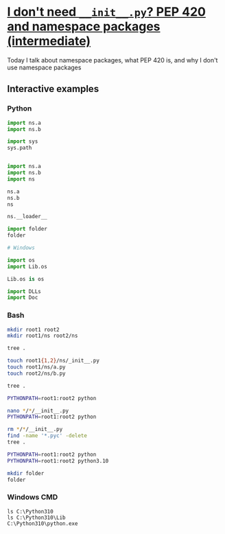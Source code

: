 # [I don't need `__init__.py`? PEP 420 and namespace packages (intermediate)](https://youtu.be/2Xvb79hOUdM)

Today I talk about namespace packages, what PEP 420 is, and why I don't use namespace packages

## Interactive examples

### Python

```python
import ns.a
import ns.b

import sys
sys.path


import ns.a
import ns.b
import ns

ns.a
ns.b
ns

ns.__loader__

import folder
folder

# Windows

import os
import Lib.os

Lib.os is os

import DLLs
import Doc
```

### Bash

```bash
mkdir root1 root2
mkdir root1/ns root2/ns

tree .

touch root1{1,2}/ns/_init__.py
touch root1/ns/a.py
touch root2/ns/b.py

tree .

PYTHONPATH=root1:root2 python

nano */*/__init__.py
PYTHONPATH=root1:root2 python

rm */*/__init__.py
find -name '*.pyc' -delete
tree .

PYTHONPATH=root1:root2 python
PYTHONPATH=root1:root2 python3.10

mkdir folder
folder
```

### Windows CMD

```batch
ls C:\Python310
ls C:\Python310\Lib
C:\Python310\python.exe
```
